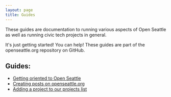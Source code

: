 ```yaml
---
layout: page
title: Guides
---
```


These guides are documentation to running various aspects of Open Seattle as well as running civic tech projects in general.

It's just getting started! You can help! These guides are part of the openseattle.org repository on GitHub.


## Guides:
- [Getting oriented to Open Seattle](/orientation)
- [Creating posts on openseattle.org](/guides/creating-posts)
- [Adding a project to our projects list](/guides/project-list)